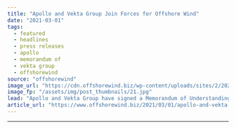 ```yaml
---
title: "Apollo and Vekta Group Join Forces for Offshore Wind"
date: "2021-03-01"
tags: 
  - featured
  - headlines
  - press releases
  - apollo
  - memorandum of
  - vekta group
  - offshorewind
source: "offshorewind"
image_url: "https://cdn.offshorewind.biz/wp-content/uploads/sites/2/2021/02/26112007/Apollo-and-Vekta-Group-Join-Forces-for-Offshore-Wind.jpg"
image_fp: "/assets/img/post_thumbnails/21.jpg"
lead: "Apollo and Vekta Group have signed a Memorandum of Understanding (MoU) to together provide"
article_url: "https://www.offshorewind.biz/2021/03/01/apollo-and-vekta-group-join-forces-for-offshore-wind/"
---
```


---

